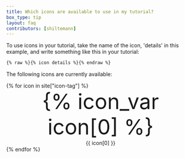 ```yaml
---
title: Which icons are available to use in my tutorial?
box_type: tip
layout: faq
contributors: [shiltemann]
---
```



To use icons in your tutorial, take the name of the icon, 'details' in this example, and write something like this in your tutorial:

```markdown
{% raw %}{% icon details %}{% endraw %}
```

The following icons are currently available:

<div class="row">
{% for icon in site["icon-tag"] %}
	<div class="col-md-2 col-sm-3" style="text-align: center">
		<div style="font-size: 400%">{% icon_var icon[0] %}</div>
		<div>{{ icon[0] }}</div>
	</div>
{% endfor %}
</div>
